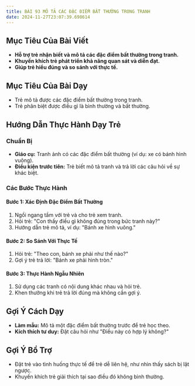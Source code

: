 ```yaml
---
title: BÀI 93 MÔ TẢ CÁC ĐẶC ĐIỂM BẤT THƯỜNG TRONG TRANH
date: 2024-11-27T23:07:39.698614
---
```


## Mục Tiêu Của Bài Viết
- **Hỗ trợ trẻ nhận biết và mô tả các đặc điểm bất thường trong tranh.**
- **Khuyến khích trẻ phát triển khả năng quan sát và diễn đạt.**
- **Giúp trẻ hiểu đúng và so sánh với thực tế.**

## Mục Tiêu Của Bài Dạy
- Trẻ mô tả được các đặc điểm bất thường trong tranh.
- Trẻ phân biệt được điều gì là bình thường và bất thường.

## Hướng Dẫn Thực Hành Dạy Trẻ

### Chuẩn Bị
- **Giáo cụ:** Tranh ảnh có các đặc điểm bất thường (ví dụ: xe có bánh hình vuông).
- **Điều kiện trước tiên:** Trẻ biết mô tả tranh và trả lời các câu hỏi về sự khác biệt.

### Các Bước Thực Hành
#### Bước 1: Xác Định Đặc Điểm Bất Thường
1. Ngồi ngang tầm với trẻ và cho trẻ xem tranh.
2. Hỏi trẻ: "Con thấy điều gì không đúng trong bức tranh này?"
3. Hướng dẫn trẻ mô tả, ví dụ: "Bánh xe hình vuông."

#### Bước 2: So Sánh Với Thực Tế
1. Hỏi trẻ: "Theo con, bánh xe phải như thế nào?"
2. Gợi ý trẻ trả lời: "Bánh xe phải hình tròn."

#### Bước 3: Thực Hành Ngẫu Nhiên
1. Sử dụng các tranh có nội dung khác nhau và hỏi trẻ.
2. Khen thưởng khi trẻ trả lời đúng mà không cần gợi ý.

## Gợi Ý Cách Dạy
- **Làm mẫu:** Mô tả một đặc điểm bất thường trước để trẻ học theo.
- **Kích thích tư duy:** Đặt câu hỏi như "Điều này có hợp lý không?"

## Gợi Ý Bổ Trợ
- Đặt trẻ vào tình huống thực tế để trẻ dễ liên hệ, như nhìn thấy sách bị lật ngược.
- Khuyến khích trẻ giải thích tại sao điều đó không bình thường.
